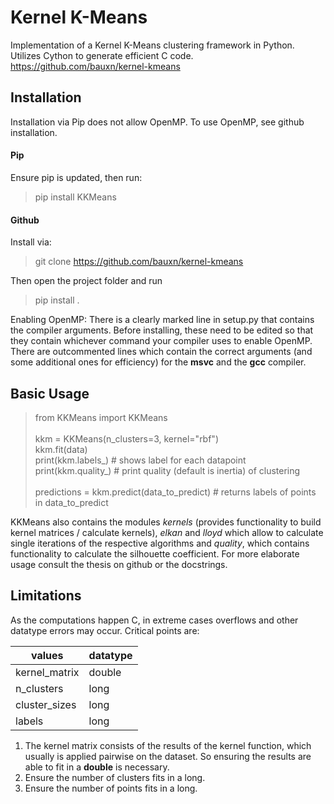 # Kernel K-Means

Implementation of a Kernel K-Means clustering framework in Python. Utilizes Cython to generate efficient C code. <br>
<https://github.com/bauxn/kernel-kmeans> 
## Installation
Installation via Pip does not allow OpenMP. To use OpenMP, see github installation.
#### Pip
Ensure pip is updated, then run: 

> pip install KKMeans

#### Github

Install via:
> git clone https://github.com/bauxn/kernel-kmeans

Then open the project folder and run
> pip install .

Enabling OpenMP: There is a clearly marked line in setup.py that contains the compiler arguments. Before installing, these need 
to be edited so that they contain whichever command your compiler uses to enable OpenMP. There are outcommented lines which contain the correct arguments (and some additional ones for efficiency) for the **msvc** and the **gcc** compiler.

## Basic Usage

> from KKMeans import KKMeans <br><br>
> kkm = KKMeans(n_clusters=3, kernel="rbf")<br>
> kkm.fit(data)<br>
> print(kkm.labels_)  # shows label for each datapoint <br>
> print(kkm.quality_)  # print quality (default is inertia) of clustering <br><br>
> predictions = kkm.predict(data_to_predict)  # returns labels of points in data_to_predict<br> 


KKMeans also contains the modules _kernels_ (provides functionality to build kernel matrices / calculate kernels), _elkan_ and _lloyd_ which allow to calculate single iterations of the respective algorithms and _quality_, which contains functionality to calculate the silhouette coefficient.
For more elaborate usage consult the thesis on github or the docstrings.

## Limitations
As the computations happen C, in extreme cases overflows and other datatype errors may occur. Critical points are:

| values | datatype |
| --- | --- |
|kernel_matrix| double | 
|n_clusters| long|
|cluster_sizes| long|
|labels|long|

1. The kernel matrix consists of the results of the kernel function, which usually is applied pairwise on the dataset. So ensuring the results are able to fit in a **double** is necessary. 
2. Ensure the number of clusters fits in a long.
3. Ensure the number of points fits in a long.
